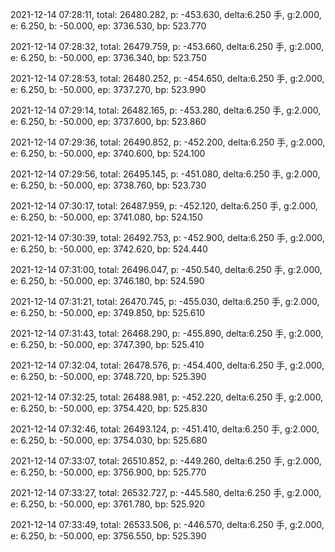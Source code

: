 2021-12-14 07:28:11, total: 26480.282, p: -453.630, delta:6.250 手, g:2.000, e: 6.250, b: -50.000, ep: 3736.530, bp: 523.770

2021-12-14 07:28:32, total: 26479.759, p: -453.660, delta:6.250 手, g:2.000, e: 6.250, b: -50.000, ep: 3736.340, bp: 523.750

2021-12-14 07:28:53, total: 26480.252, p: -454.650, delta:6.250 手, g:2.000, e: 6.250, b: -50.000, ep: 3737.270, bp: 523.990

2021-12-14 07:29:14, total: 26482.165, p: -453.280, delta:6.250 手, g:2.000, e: 6.250, b: -50.000, ep: 3737.600, bp: 523.860

2021-12-14 07:29:36, total: 26490.852, p: -452.200, delta:6.250 手, g:2.000, e: 6.250, b: -50.000, ep: 3740.600, bp: 524.100

2021-12-14 07:29:56, total: 26495.145, p: -451.080, delta:6.250 手, g:2.000, e: 6.250, b: -50.000, ep: 3738.760, bp: 523.730

2021-12-14 07:30:17, total: 26487.959, p: -452.120, delta:6.250 手, g:2.000, e: 6.250, b: -50.000, ep: 3741.080, bp: 524.150

2021-12-14 07:30:39, total: 26492.753, p: -452.900, delta:6.250 手, g:2.000, e: 6.250, b: -50.000, ep: 3742.620, bp: 524.440

2021-12-14 07:31:00, total: 26496.047, p: -450.540, delta:6.250 手, g:2.000, e: 6.250, b: -50.000, ep: 3746.180, bp: 524.590

2021-12-14 07:31:21, total: 26470.745, p: -455.030, delta:6.250 手, g:2.000, e: 6.250, b: -50.000, ep: 3749.850, bp: 525.610

2021-12-14 07:31:43, total: 26468.290, p: -455.890, delta:6.250 手, g:2.000, e: 6.250, b: -50.000, ep: 3747.390, bp: 525.410

2021-12-14 07:32:04, total: 26478.576, p: -454.400, delta:6.250 手, g:2.000, e: 6.250, b: -50.000, ep: 3748.720, bp: 525.390

2021-12-14 07:32:25, total: 26488.981, p: -452.220, delta:6.250 手, g:2.000, e: 6.250, b: -50.000, ep: 3754.420, bp: 525.830

2021-12-14 07:32:46, total: 26493.124, p: -451.410, delta:6.250 手, g:2.000, e: 6.250, b: -50.000, ep: 3754.030, bp: 525.680

2021-12-14 07:33:07, total: 26510.852, p: -449.260, delta:6.250 手, g:2.000, e: 6.250, b: -50.000, ep: 3756.900, bp: 525.770

2021-12-14 07:33:27, total: 26532.727, p: -445.580, delta:6.250 手, g:2.000, e: 6.250, b: -50.000, ep: 3761.780, bp: 525.920

2021-12-14 07:33:49, total: 26533.506, p: -446.570, delta:6.250 手, g:2.000, e: 6.250, b: -50.000, ep: 3756.550, bp: 525.390